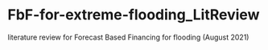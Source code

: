 # FbF-for-extreme-flooding_LitReview
literature review for Forecast Based Financing for flooding (August 2021)
